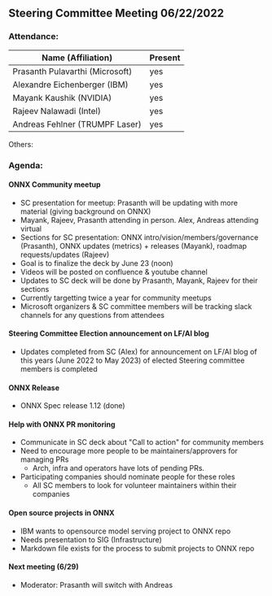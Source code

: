 ## Steering Committee Meeting 06/22/2022

### Attendance:

| Name (Affiliation)              | Present  |
| ------------------------------- | -------- |
| Prasanth Pulavarthi (Microsoft) |  yes    |
| Alexandre Eichenberger (IBM)    |  yes    |
| Mayank Kaushik (NVIDIA)         |  yes    |
| Rajeev Nalawadi (Intel)         |  yes    |
| Andreas Fehlner (TRUMPF Laser)   | yes     |

Others: 

### Agenda:
  #### ONNX Community meetup
  - SC presentation for meetup: Prasanth will be updating with more material (giving background on ONNX)
  - Mayank, Rajeev, Prasanth attending in person. Alex, Andreas attending virtual
  - Sections for SC presentation: ONNX intro/vision/members/governance (Prasanth), ONNX updates (metrics) + releases (Mayank), roadmap requests/updates (Rajeev)
  - Goal is to finalize the deck by June 23 (noon)
  - Videos will be posted on confluence & youtube channel
  - Updates to SC deck will be done by Prasanth, Mayank, Rajeev for their sections
  - Currently targetting twice a year for community meetups
  - Microsoft organizers & SC committee members will be tracking slack channels for any questions from attendees

  #### Steering Committee Election announcement on LF/AI blog
  - Updates completed from SC (Alex) for announcement on LF/AI blog of this years (June 2022 to May 2023) of elected Steering committee members is completed
  
  #### ONNX Release
  - ONNX Spec release 1.12 (done)

 #### Help with ONNX PR monitoring
  - Communicate in SC deck about "Call to action" for community members
  - Need to encourage more people to be maintainers/approvers for managing PRs
    - Arch, infra and operators have lots of pending PRs.
  - Participating companies should nominate people for these roles
    - All SC members to look for volunteer maintainers within their companies
  
  #### Open source projects in ONNX
  - IBM wants to opensource model serving project to ONNX repo
  - Needs presentation to SIG (Infrastructure)
  - Markdown file exists for the process to submit projects to ONNX repo
  
  #### Next meeting (6/29)
  - Moderator: Prasanth will switch with Andreas 
